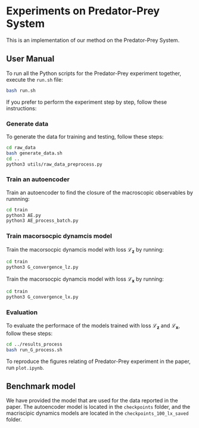 # Experiments on Predator-Prey System  

This is an implementation of our method on the Predator-Prey System. 

## User Manual
To run all the Python scripts for the Predator-Prey experiment together, execute the `run.sh` file:
```bash
bash run.sh
```
If you prefer to perform the experiment step by step, follow these instructions:

### Generate data
To generate the data for training and testing, follow these steps: 
```bash
cd raw_data 
bash generate_data.sh
cd ..
python3 utils/raw_data_preprocess.py
```

### Train an autoencoder
Train an autoencoder to find the closure of the macroscopic observables by runnning: 
```bash
cd train
python3 AE.py
python3 AE_process_batch.py
```

### Train macorsocpic dynamcis model
Train the macorsocpic dynamcis model with loss $\mathcal{L}_{\mathbf{z}}$ by running:
```bash
cd train
python3 G_convergence_lz.py
```

Train the macorsocpic dynamcis model with loss $\mathcal{L}_{\mathbf{x}}$ by running:
```bash
cd train
python3 G_convergence_lx.py
```

### Evaluation 
To evaluate the performace of the models trained with loss $\mathcal{L}_{\mathbf{z}}$ and $\mathcal{L}_{\mathbf{x}}$, 
follow these steps:
```bash
cd ../results_process
bash run_G_process.sh
```
To reproduce the figures relating of Predator-Prey experiment in the paper, run `plot.ipynb`. 


## Benchmark model
We have provided the model that are used for the data reported in the paper. 
The autoencoder model is located in the `checkpoints` folder, 
and the macriscipic dynamics models are located in the `checkpoints_100_lx_saved` folder.  